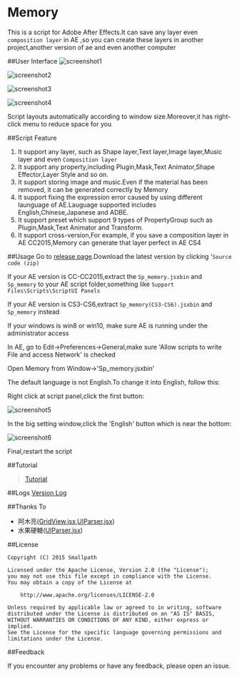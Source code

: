 # Memory

This is a script for Adobe After Effects.It can save any layer even `composition layer` in AE ,so you can create these layers in another project,another version of ae and even another computer


##User Interface
![screenshot1](https://raw.githubusercontent.com/Smallpath/Memory/master/_screenshot/1_en.PNG)

![screenshot2](https://raw.githubusercontent.com/Smallpath/Memory/master/_screenshot/2_en.PNG)

![screenshot3](https://raw.githubusercontent.com/Smallpath/Memory/master/_screenshot/3_en.PNG)

![screenshot4](https://raw.githubusercontent.com/Smallpath/Memory/master/_screenshot/4.gif)

Script layouts automatically according to window size.Moreover,it has right-click menu to reduce space for you

##Script Feature
1. It support any layer, such as Shape layer,Text layer,Image layer,Music layer and even `Composition layer`
2. It support any property,including Plugin,Mask,Text Animator,Shape Effector,Layer Style and so on.
3. It support storing image and music.Even if the material has been removed, it can be generated correctly by Memory
4. It support fixing the expression error caused by using different launguage of AE.Lauguage supported includes English,Chinese,Japanese and ADBE.
5. It support preset which support 9 types of PropertyGroup such as Plugin,Mask,Text Animator and Transform.
6. It support cross-version,For example, if you save a composition layer in AE CC2015,Memory can generate that layer perfect in AE CS4



##Usage
Go to [release page](https://github.com/Smallpath/Memory/releases).Download the latest version by clicking '`Source code (zip)`

If your AE version is CC-CC2015,extract the `Sp_memory.jsxbin` and `Sp_memory` to your AE script folder,something like `Support Files\Scripts\ScriptUI Panels`

If your AE version is CS3-CS6,extract `Sp_memory(CS3-CS6).jsxbin` and `Sp_memory` instead

If your windows is win8 or win10, make sure AE is running under the administrator access

In AE, go to Edit->Preferences->General,make sure 'Allow scripts to write File and access Network' is checked

Open Memory from Window->'Sp_memory.jsxbin'

The default language is not English.To change it into English, follow this:

Right click at script panel,click the first button:

![screenshot5](https://raw.githubusercontent.com/Smallpath/Memory/master/_screenshot/5.PNG)

In the big setting window,click the 'English' button which is near the bottom:

![screenshot6](https://raw.githubusercontent.com/Smallpath/Memory/master/_screenshot/6.PNG)

Final,restart the script


##Tutorial
>[Tutorial](https://github.com/Smallpath/Memory/blob/master/wiki/TUTORIAL-EN.md)


##Logs
[Version Log](https://github.com/Smallpath/Memory/blob/master/wiki/LOGS.md)

##Thanks To
- 阿木亮([GridView.jsx](https://github.com/Smallpath/Memory/blob/master/Sp_memory/lib/GridView.jsx),[UIParser.jsx](https://github.com/Smallpath/Memory/blob/master/Sp_memory/lib/UIParser.jsx))
- 水果硬糖([UIParser.jsx](https://github.com/Smallpath/Memory/blob/master/Sp_memory/lib/UIParser.jsx))

##License
```
Copyright (C) 2015 Smallpath

Licensed under the Apache License, Version 2.0 (the "License");
you may not use this file except in compliance with the License.
You may obtain a copy of the License at

    http://www.apache.org/licenses/LICENSE-2.0

Unless required by applicable law or agreed to in writing, software
distributed under the License is distributed on an "AS IS" BASIS,
WITHOUT WARRANTIES OR CONDITIONS OF ANY KIND, either express or implied.
See the License for the specific language governing permissions and
limitations under the License.
```

##Feedback

If you encounter any problems or have any feedback, please open an issue.
